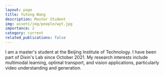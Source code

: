 ```yaml
---
layout: page
title: Yutong Wang
description: Master Student
img: assets/img/people/wyt.jpg
importance: 2
category: current 
related_publications: false
---
```


I am a master's student at the Beijing Institute of Technology. I have been part of Dixin's Lab since October 2021. My research interests include multimodal learning, optimal transport, and vision applications, particularly video understanding and generation.
